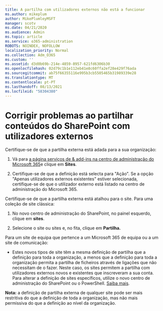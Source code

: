 ```yaml
---
title: A partilha com utilizadores externos não está a funcionar
ms.author: mikeplum
author: MikePlumleyMSFT
manager: scotv
ms.date: 04/21/2020
ms.audience: Admin
ms.topic: article
ms.service: o365-administration
ROBOTS: NOINDEX, NOFOLLOW
localization_priority: Normal
ms.collection: Adm_O365
ms.custom: ''
ms.assetid: d3d0b69b-214e-4859-8957-621fd6306b30
ms.openlocfilehash: 02d79c1b1e112eb41e8c60ffa2ef28e429f76ada
ms.sourcegitcommit: ab75f66355116e995b3cb5505465b31989339e28
ms.translationtype: MT
ms.contentlocale: pt-PT
ms.lasthandoff: 08/13/2021
ms.locfileid: "58304380"
---
```

# <a name="fix-problems-sharing-sharepoint-content-with-external-users"></a>Corrigir problemas ao partilhar conteúdos do SharePoint com utilizadores externos

Certifique-se de que a partilha externa está adada para a sua organização:
  
1. Vá para [a página serviços de &amp; add-ins na centro de administração do Microsoft 365](https://portal.office.com/adminportal/home#/Settings/ServicesAndAddIns)e clique em **Sites**.
    
2. Certifique-se de que a definição está selecta para "Ação". Se a opção "Apenas utilizadores externos existentes" estiver selecionada, certifique-se de que o utilizador externo está listado na centro de administração do Microsoft 365.
    
Certifique-se de que a partilha externa está atalhou para o site. Para uma coleção de site clássica:
  
1. No novo centro de administração do SharePoint, no painel esquerdo, clique em **sites**.
    
2. Selecione o site ou sites e, no fita, clique em **Partilha.**
    
Para um site de equipa que pertence a um Microsoft 365 de equipa ou a um site de comunicação:
  
- Estes novos tipos de site têm a mesma definição de partilha que a definição para toda a organização, a menos que a definição para toda a organização permita a partilha de ficheiros através de ligações que não necessitam de o fazer. Neste caso, os sites permitem a partilha com utilizadores externos novos e existentes que inscreveram a sua conta. Para alterar a definição de sites específicos, utilize o novo centro de administração do SharePoint ou o PowerShell. [Saiba mais](https://go.microsoft.com/fwlink/?linkid=871863).
    
**Nota:** a definição de partilha externa de qualquer site pode ser mais restritiva do que a definição de toda a organização, mas não mais permissiva do que a definição ao nível da organização. 
  

